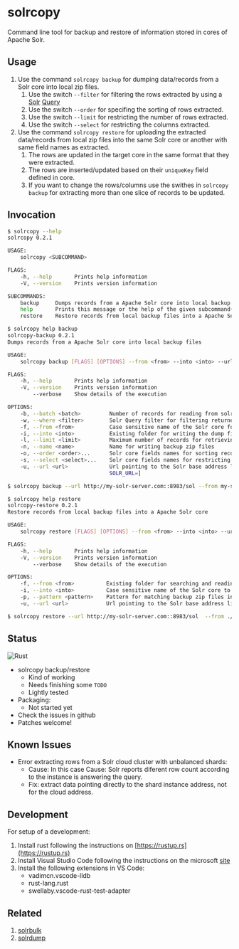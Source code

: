 # solrcopy

Command line tool for backup and restore of information stored in cores of Apache Solr.

## Usage

1. Use the command `solrcopy backup` for dumping data/records from a Solr core into local zip files.
   1. Use the switch `--filter` for filtering the rows extracted by using a [Solr](https://lucene.apache.org/solr/guide/8_4/the-standard-query-parser.html) [Query](https://lucene.apache.org/solr/guide/8_4/the-standard-query-parser.html)
   2. Use the switch `--order` for specifing the sorting of rows extracted.
   3. Use the switch `--limit` for restricting the number of rows extracted.
   4. Use the switch `--select` for restricting the columns extracted.
2. Use the command `solrcopy restore` for uploading the extracted data/records from local zip files into the same Solr core or another with same field names as extracted.
   1. The rows are updated in the target core in the same format that they were extracted.
   2. The rows are inserted/updated based on their `uniqueKey` field defined in core.
   3. If you want to change the rows/columns use the swithes in `solrcopy backup` for extracting more than one slice of records to be updated.

## Invocation

``` bash
$ solrcopy --help
solrcopy 0.2.1

USAGE:
    solrcopy <SUBCOMMAND>

FLAGS:
    -h, --help       Prints help information
    -V, --version    Prints version information

SUBCOMMANDS:
    backup     Dumps records from a Apache Solr core into local backup files
    help       Prints this message or the help of the given subcommand(s)
    restore    Restore records from local backup files into a Apache Solr core
```

``` bash
$ solrcopy help backup
solrcopy-backup 0.2.1
Dumps records from a Apache Solr core into local backup files

USAGE:
    solrcopy backup [FLAGS] [OPTIONS] --from <from> --into <into> --url <url>

FLAGS:
    -h, --help       Prints help information
    -V, --version    Prints version information
        --verbose    Show details of the execution

OPTIONS:
    -b, --batch <batch>         Number of records for reading from solr in each step [default: 4096]
    -w, --where <filter>        Solr Query filter for filtering returned records
    -f, --from <from>           Case sensitive name of the Solr core for extracting records
    -i, --into <into>           Existing folder for writing the dump files [env: SOLRDUMP_DIR=]
    -l, --limit <limit>         Maximum number of records for retrieving from the core
    -n, --name <name>           Name for writing backup zip files
    -o, --order <order>...      Solr core fields names for sorting records for retrieval (like: field1:desc)
    -s, --select <select>...    Solr core fields names for restricting columns for retrieval
    -u, --url <url>             Url pointing to the Solr base address like: http://solr-server:8983/solr [env:
                                SOLR_URL=]

$ solrcopy backup --url http://my-solr-server.com::8983/sol --from my-solr-core --where 'field1:123 AND field2:456' --order id:asc date:asc --limit 10000 --select id date name price otherfield --into ./my-core-folder
```

``` bash
$ solrcopy help restore
solrcopy-restore 0.2.1
Restore records from local backup files into a Apache Solr core

USAGE:
    solrcopy restore [FLAGS] [OPTIONS] --from <from> --into <into> --url <url>

FLAGS:
    -h, --help       Prints help information
    -V, --version    Prints version information
        --verbose    Show details of the execution

OPTIONS:
    -f, --from <from>          Existing folder for searching and reading the zip backup files [env: SOLRDUMP_DIR=]
    -i, --into <into>          Case sensitive name of the Solr core to upload records/data
    -p, --pattern <pattern>    Pattern for matching backup zip files in `from` folder for restoring
    -u, --url <url>            Url pointing to the Solr base address like: http://solr-server:8983/solr [env: SOLR_URL=]

$ solrcopy restore --url http://my-solr-server.com::8983/sol  --from ./my-core-folder --into my-solr-core
```

## Status

![Rust](https://github.com/juarezr/solrcopy/workflows/Rust/badge.svg)

- solrcopy backup/restore
  - Kind of working
  - Needs finishing some `TODO`
  - Lightly tested
- Packaging:
  - Not started yet
- Check the issues in github
- Patches welcome!

## Known Issues

- Error extracting rows from a Solr cloud cluster with unbalanced shards:
  - Cause: In this case Cause: Solr reports diferent row count according to the instance is answering the query.
  - Fix: extract data pointing directly to the shard instance address, not for the cloud address.

## Development

For setup of a development:

1. Install rust following the instructions on [https://rustup.rs](https://rustup.rs)
2. Install Visual Studio Code following the instructions on the microsoft [site](https://code.visualstudio.com/download)
3. Install the following extensions in VS Code:
   - vadimcn.vscode-lldb
   - rust-lang.rust
   - swellaby.vscode-rust-test-adapter

## Related

1. [solrbulk](https://github.com/miku/solrbulk)
2. [solrdump](https://github.com/ubleipzig/solrdump)

